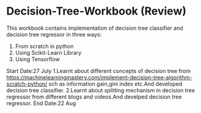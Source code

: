 # Decision-Tree-Workbook (Review)

This workbook contains implementation of decision tree classifier and decision tree regressor in three ways:
1. From scratch in python
2. Using Scikit-Learn Library
3. Using Tensorflow

Start Date:27 July
1.Learnt about different concepts of decision tree from https://machinelearningmastery.com/implement-decision-tree-algorithm-scratch-python/ sch as information gain,gini index etc.And developed decision tree classifier. 
2.Learnt about splitting mechanism in decision tree regressor from different blogs and videos.And develped decision tree regressor.
End Date:22 Aug
